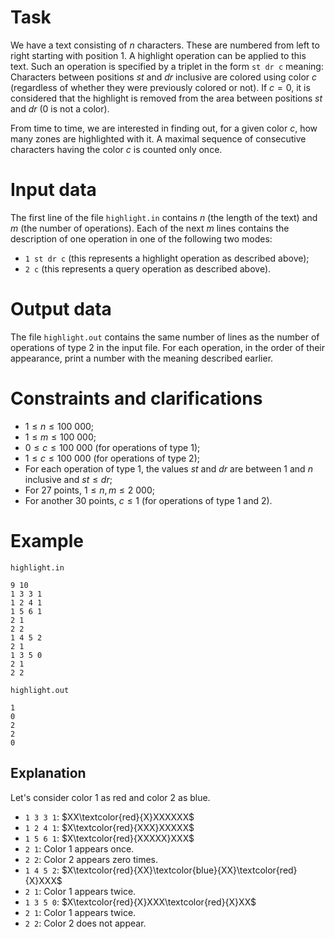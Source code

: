
# Task

We have a text consisting of $n$ characters. These are numbered from left to right starting with position $1$. A highlight operation can be applied to this text. Such an operation is specified by a triplet in the form `st dr c` meaning: Characters between positions $st$ and $dr$ inclusive are colored using color $c$ (regardless of whether they were previously colored or not). If $c = 0$, it is considered that the highlight is removed from the area between positions $st$ and $dr$ ($0$ is not a color).

From time to time, we are interested in finding out, for a given color $c$, how many zones are highlighted with it. A maximal sequence of consecutive characters having the color $c$ is counted only once.

# Input data

The first line of the file `highlight.in` contains $n$ (the length of the text) and $m$ (the number of operations). Each of the next $m$ lines contains the description of one operation in one of the following two modes:
* `1 st dr c` (this represents a highlight operation as described above);
* `2 c` (this represents a query operation as described above).

# Output data

The file `highlight.out` contains the same number of lines as the number of operations of type $2$ in the input file. For each operation, in the order of their appearance, print a number with the meaning described earlier.

# Constraints and clarifications

* $1 \leq n \leq 100 \ 000$;
* $1 \leq m \leq 100 \ 000$;
* $0 \leq c \leq 100 \ 000$ (for operations of type $1$);
* $1 \leq c \leq 100 \ 000$ (for operations of type $2$);
* For each operation of type $1$, the values $st$ and $dr$ are between $1$ and $n$ inclusive and $st \leq dr$;
* For $27$ points, $1 \leq n, m \leq 2 \ 000$;
* For another $30$ points, $c \leq 1$ (for operations of type $1$ and $2$).

# Example

`highlight.in`
```
9 10
1 3 3 1
1 2 4 1
1 5 6 1
2 1
2 2
1 4 5 2
2 1
1 3 5 0
2 1
2 2
```

`highlight.out`
```
1
0
2
2
0
```

## Explanation

Let's consider color $1$ as red and color $2$ as blue.
* `1 3 3 1`: $XX\textcolor{red}{X}XXXXXX$
* `1 2 4 1`: $X\textcolor{red}{XXX}XXXXX$
* `1 5 6 1`: $X\textcolor{red}{XXXXX}XXX$
* `2 1`: Color $1$ appears once.
* `2 2`: Color $2$ appears zero times.
* `1 4 5 2`: $X\textcolor{red}{XX}\textcolor{blue}{XX}\textcolor{red}{X}XXX$
* `2 1`: Color $1$ appears twice.
* `1 3 5 0`: $X\textcolor{red}{X}XXX\textcolor{red}{X}XX$
* `2 1`: Color $1$ appears twice.
* `2 2`: Color $2$ does not appear.
```

